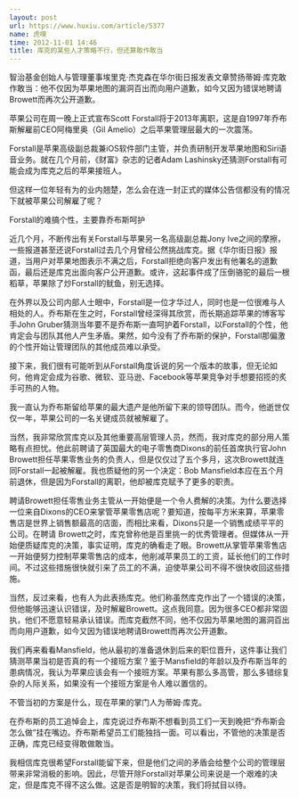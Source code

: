 ```yaml
---
layout: post
url: https://www.huxiu.com/article/5377
name: 虎嗅
time: 2012-11-01 14:46
title: 库克的某些人才策略不行，但还算敢作敢当
---
```

智治基金创始人与管理董事埃里克·杰克森在华尔街日报发表文章赞扬蒂姆·库克敢作敢当：他不仅因为苹果地图的漏洞百出而向用户道歉，如今又因为错误地聘请Browett而再次公开道歉。

苹果公司在周一晚上正式宣布Scott Forstall将于2013年离职，这是自1997年乔布斯解雇前CEO阿梅里奥（Gil Amelio）之后苹果管理层最大的一次震荡。

Forstall是苹果高级副总裁兼iOS软件部门主管，并负责研制开发苹果地图和Siri语音业务。就在几个月前，《财富》杂志的记者Adam Lashinsky还猜测Forstall有可能会成为库克之后的苹果接班人。

但这样一位年轻有为的业内翘楚，怎么会在连一封正式的媒体公告信都没有的情况下就被苹果公司解雇了呢？

Forstall的难搞个性，主要靠乔布斯呵护

近几个月，不断传出有关Forstall与苹果另一名高级副总裁Jony Ive之间的摩擦，一些报道甚至还说Forstall过去几个月曾经公然挑战库克。据《华尔街日报》报道，当用户对苹果地图表示不满之后，Forstall拒绝向客户发出有他署名的道歉函，最后还是库克出面向客户公开道歉。或许，这起事件成了压倒骆驼的最后一根稻草，苹果除了炒Forstall的鱿鱼，别无选择。

在外界以及公司内部人士眼中，Forstall是一位才华过人，同时也是一位很难与人相处的人。乔布斯在生之时，Forstall曾经深得其欣赏，而长期追踪苹果的博客写手John Gruber猜测当年要不是乔布斯一直呵护着Forstall，以Forstall的个性，他肯定会与团队其他人产生矛盾。果然，如今没有了乔布斯的保护，Forstall那偏激的个性开始让管理团队的其他成员难以承受。

接下来，我们很有可能听到从Forstall角度诉说的另一个版本的故事，但无论如何，他肯定会成为谷歌、微软、亚马逊、Facebook等苹果竞争对手想要招揽的炙手可热的人物。

我一直认为乔布斯留给苹果的最大遗产是他所留下来的领导团队。而今，他逝世仅仅一年，苹果公司的一名关键成员就被解雇了。

当然，我非常欣赏库克以及其他重要高层管理人员，然而，我对库克的部分用人策略有点担忧。他此前聘请了英国最大的电子零售商Dixons的前任首席执行官John Browett担任苹果零售业务的负责人，但是仅仅过了五个多月，这次Browett就连同Forstall一起被解雇。我也质疑他的另一个决定：Bob Mansfield本应在五个月前退休，但是因为Forstall的离职，他却被库克赋予了更多的职责。

聘请Browett担任零售业务主管从一开始便是一个令人费解的决策。为什么要选择一位来自Dixons的CEO来掌管苹果零售店呢？要知道，按每平方米来算，苹果零售店是世界上销售额最高的店面，而相比来看，Dixons只是一个销售成绩平平的公司。在聘请 Browett之时，库克曾称他是百里挑一的优秀管理者。但媒体从一开始便质疑库克的决策，事实证明，库克的确看走了眼。Browett从掌管苹果零售店一开始便努力控制苹果零售店的成本，他削减苹果员工的工资，延长他们的工作时间。不过这些措施很快就引来了员工的不满，迫使苹果公司不得不很快收回这些措施。

当然，反过来看，也有人为此表扬库克。他们称虽然库克作出了一个错误的决策，但他能够迅速认识错误，及时解雇Browett。这点我同意。因为很多CEO都非常固执，他们不愿意轻易承认错误。而库克截然不同，他不仅因为苹果地图的漏洞百出而向用户道歉，如今又因为错误地聘请Browett而再次公开道歉。

我们再来看看Mansfield，他从最初的准备退休到后来的职位晋升，这件事让我们猜测苹果当初是否真的有一个接班方案？鉴于Mansfield的年龄以及乔布斯当年的患病情况，我认为苹果应该会有一个接班方案。苹果有那么多高管，那么多错综复杂的人际关系，如果没有一个接班方案是令人难以置信的。

不管当初的方案是什么，现在苹果的掌门人为蒂姆·库克。

在乔布斯的员工追悼会上，库克说过乔布斯不想看到员工们一天到晚把“乔布斯会怎么做”挂在嘴边。乔布斯希望员工们能独挡一面。可以看出，不管他的决策是否正确，库克已经变得敢做敢当。

我相信库克很希望Forstall能留下来，但是他们之间的矛盾会给整个公司的管理层带来非常消极的影响。因此，尽管开除Forstall对苹果公司来说是一个艰难的决定，但是库克不得不这么做。这是否是明智的决策，我们将拭目以待。

